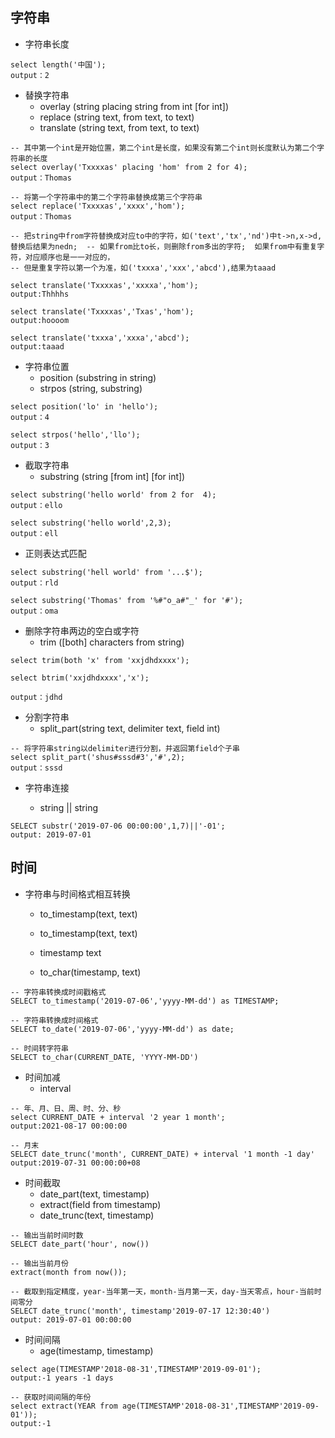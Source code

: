 ## 字符串

* 字符串长度

```
select length('中国');  
output：2
```

* 替换字符串
  * overlay (string placing string from int [for int])
  * replace (string text, from text, to text)
  * translate (string text, from text, to text)

``` 
-- 其中第一个int是开始位置，第二个int是长度，如果没有第二个int则长度默认为第二个字符串的长度
select overlay('Txxxxas' placing 'hom' from 2 for 4);  
output：Thomas
```

```  
-- 将第一个字符串中的第二个字符串替换成第三个字符串    
select replace('Txxxxas','xxxx','hom');    
output：Thomas
```

```
-- 把string中from字符替换成对应to中的字符，如('text','tx','nd')中t->n,x->d,替换后结果为nedn;  -- 如果from比to长，则删除from多出的字符;  如果from中有重复字符，对应顺序也是一一对应的，
-- 但是重复字符以第一个为准，如('txxxa','xxx','abcd'),结果为taaad  

select translate('Txxxxas','xxxxa','hom');  
output:Thhhhs

select translate('Txxxxas','Txas','hom');  
output:hoooom

select translate('txxxa','xxxa','abcd');  
output:taaad
```

* 字符串位置   
  * position (substring in string)
  * strpos (string, substring)

```
select position('lo' in 'hello');  
output：4

select strpos('hello','llo');  
output：3
```

* 截取字符串  
  * substring (string [from int] [for int])

```
select substring('hello world' from 2 for  4);  
output：ello

select substring('hello world',2,3);  
output：ell
```

* 正则表达式匹配  

```
select substring('hell world' from '...$');  
output：rld

select substring('Thomas' from '%#"o_a#"_' for '#');  
output：oma
```

* 删除字符串两边的空白或字符    
  * trim ([both] characters from string)

```
select trim(both 'x' from 'xxjdhdxxxx');  
	
select btrim('xxjdhdxxxx','x');  
	
output：jdhd
```

* 分割字符串  
  * split_part(string text, delimiter text, field int)

```
-- 将字符串string以delimiter进行分割，并返回第field个子串 
select split_part('shus#sssd#3','#',2);  
output：sssd
```

* 字符串连接

  * string || string

```
SELECT substr('2019-07-06 00:00:00',1,7)||'-01';
output: 2019-07-01
```

## 时间

* 字符串与时间格式相互转换

  * to_timestamp(text, text)
  * to_timestamp(text, text)

  * timestamp text
  * to_char(timestamp, text)

```
-- 字符串转换成时间戳格式
SELECT to_timestamp('2019-07-06','yyyy-MM-dd') as TIMESTAMP;
```

```
-- 字符串转换成时间格式
SELECT to_date('2019-07-06','yyyy-MM-dd') as date;
```

```
-- 时间转字符串
SELECT to_char(CURRENT_DATE, 'YYYY-MM-DD')
```

* 时间加减
  * interval

```
-- 年、月、日、周、时、分、秒
select CURRENT_DATE + interval '2 year 1 month';
output:2021-08-17 00:00:00
```

```
-- 月末
SELECT date_trunc('month', CURRENT_DATE) + interval '1 month -1 day'
output:2019-07-31 00:00:00+08
```

* 时间截取
  * date_part(text, timestamp)
  *  extract(field from timestamp)
  * date_trunc(text, timestamp) 

```
-- 输出当前时间时数
SELECT date_part('hour', now())
```

```
-- 输出当前月份
extract(month from now());
```

```
-- 截取到指定精度，year-当年第一天，month-当月第一天，day-当天零点，hour-当前时间零分
SELECT date_trunc('month', timestamp'2019-07-17 12:30:40')
output: 2019-07-01 00:00:00
```

* 时间间隔
   * age(timestamp, timestamp)

```
select age(TIMESTAMP'2018-08-31',TIMESTAMP'2019-09-01');
output:-1 years -1 days
```

```
-- 获取时间间隔的年份
select extract(YEAR from age(TIMESTAMP'2018-08-31',TIMESTAMP'2019-09-01'));
output:-1
```



